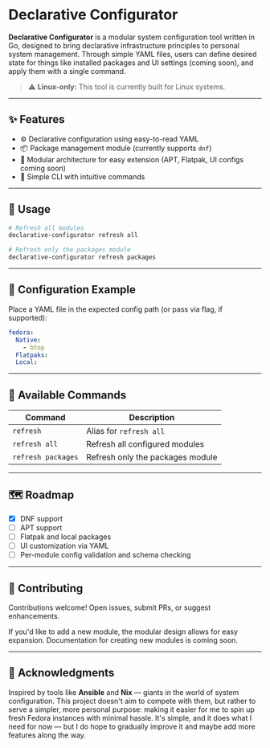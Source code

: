 # Declarative Configurator

**Declarative Configurator** is a modular system configuration tool written in Go, designed to bring declarative infrastructure principles to personal system management. Through simple YAML files, users can define desired state for things like installed packages and UI settings (coming soon), and apply them with a single command.


> ⚠️ **Linux-only:** This tool is currently built for Linux systems.

---

## ✨ Features

- ⚙️ Declarative configuration using easy-to-read YAML
- 📦 Package management module (currently supports `dnf`)
- 🧩 Modular architecture for easy extension (APT, Flatpak, UI configs coming soon)
- 🔁 Simple CLI with intuitive commands

---

## 🚀 Usage

```bash
# Refresh all modules
declarative-configurator refresh all

# Refresh only the packages module
declarative-configurator refresh packages
```

---

## 📝 Configuration Example

Place a YAML file in the expected config path (or pass via flag, if supported):

```yaml
fedora:
  Native:
    - btop
  Flatpaks:
  Local:
```

---

## 🧠 Available Commands

| Command            | Description                      |
| ------------------ | -------------------------------- |
| `refresh`          | Alias for `refresh all`          |
| `refresh all`      | Refresh all configured modules   |
| `refresh packages` | Refresh only the packages module |

---

## 🗺 Roadmap

* [x] DNF support
* [ ] APT support
* [ ] Flatpak and local packages
* [ ] UI customization via YAML
* [ ] Per-module config validation and schema checking

---

## 🤝 Contributing

Contributions welcome! Open issues, submit PRs, or suggest enhancements.

If you'd like to add a new module, the modular design allows for easy expansion. Documentation for creating new modules is coming soon.

---

## 🙌 Acknowledgments

Inspired by tools like **Ansible** and **Nix** — giants in the world of system configuration. This project doesn't aim to compete with them, but rather to serve a simpler, more personal purpose: making it easier for me to spin up fresh Fedora instances with minimal hassle. It's simple, and it does what I need for now — but I do hope to gradually improve it and maybe add more features along the way.